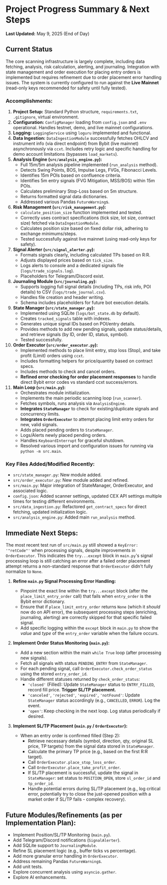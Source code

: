 # Project Progress Summary & Next Steps

**Last Updated:** May 9, 2025 (End of Day)

## Current Status

The core scanning infrastructure is largely complete, including data fetching, analysis, risk calculation, alerting, and journaling. Integration with state management and order execution for placing entry orders is implemented but requires refinement due to order placement error handling issues. The system is currently configured to run against the **Live Mainnet** (read-only keys recommended for safety until fully tested).

### Accomplishments:

1.  **Project Setup:** Standard Python structure, `requirements.txt`, `.gitignore`, virtual environment.
2.  **Configuration:** `ConfigManager` loading from `config.json` and `.env` operational. Handles testnet, demo, and live mainnet configurations.
3.  **Logging:** `LoggingService` using `loguru` implemented and functional.
4.  **Data Ingestion:** `DataIngestionModule` successfully fetches OHLCV and instrument info (via direct endpoint) from Bybit (live mainnet) asynchronously via `ccxt`. Includes retry logic and specific handling for demo account limitations (bypasses `load_markets`).
5.  **Analysis Engine (`src/analysis_engine.py`):**
    *   Full 15m/5m analysis pipeline implemented (`run_analysis` method).
    *   Detects Swing Points, BOS, Impulse Legs, FVGs, Fibonacci Levels.
    *   Identifies 15m POIs based on confluence criteria.
    *   Identifies 5m entry signals (FVG Mitigation, MSS/BOS) within 15m POIs.
    *   Calculates preliminary Stop-Loss based on 5m structure.
    *   Returns formatted signal data dictionaries.
    *   Addressed various Pandas `FutureWarning`s.
6.  **Risk Management (`src/risk_management.py`):**
    *   `calculate_position_size` function implemented and tested.
    *   Correctly uses contract specifications (tick size, lot size, contract size) fetched via `DataIngestionModule`.
    *   Calculates position size based on fixed dollar risk, adhering to exchange minimums/steps.
    *   Tested successfully against live mainnet (using read-only keys for safety).
7.  **Signal Alerter (`src/signal_alerter.py`):**
    *   Formats signals clearly, including calculated TPs based on R:R.
    *   Adjusts displayed prices based on `tick_size`.
    *   Logs alerts to console and a dedicated signals file (`logs/trade_signals.log`).
    *   Placeholders for Telegram/Discord exist.
8.  **Journaling Module (`src/journaling.py`):**
    *   Supports logging full signal details (including TPs, risk info, POI details) to CSV (`logs/trade_journal.csv`).
    *   Handles file creation and header writing.
    *   Schema includes placeholders for future bot execution details.
9.  **State Manager (`src/state_manager.py`):**
    *   Implemented using SQLite (`logs/bot_state.db` by default).
    *   Creates `tracked_signals` table with indexes.
    *   Generates unique signal IDs based on POI/entry details.
    *   Provides methods to add new pending signals, update status/details, and retrieve signals (by ID, order ID, status, symbol).
    *   Tested successfully.
10. **Order Executor (`src/order_executor.py`):**
    *   Implemented methods to place limit entry, stop loss (Stop), and take profit (Limit) orders using `ccxt`.
    *   Includes formatting helpers for price/quantity based on contract specs.
    *   Includes methods to check and cancel orders.
    *   **Refined error checking for order placement responses** to handle direct Bybit error codes vs standard ccxt success/errors.
11. **Main Loop (`src/main.py`):**
    *   Orchestrates module initialization.
    *   Implements the main periodic scanning loop (`run_scanner`).
    *   Fetches symbols, runs analysis via `AnalysisEngine`.
    *   **Integrates `StateManager`** to check for existing/duplicate signals and concurrency limits.
    *   **Integrates `OrderExecutor`** to attempt placing limit entry orders for new, valid signals.
    *   Adds placed pending orders to `StateManager`.
    *   Logs/Alerts newly placed pending orders.
    *   Handles `KeyboardInterrupt` for graceful shutdown.
    *   Resolved various import and configuration issues for running via `python -m src.main`.

### Key Files Added/Modified Recently:
*   `src/state_manager.py`: New module added.
*   `src/order_executor.py`: New module added and refined.
*   `src/main.py`: Major integration of StateManager, OrderExecutor, and associated logic.
*   `config.json`: Added scanner settings, updated CEX API settings multiple times for testing different environments.
*   `src/data_ingestion.py`: Refactored `get_contract_specs` for direct fetching, updated initialization logic.
*   `src/analysis_engine.py`: Added main `run_analysis` method.

## Immediate Next Steps:

The most recent test run of `src/main.py` still showed a `KeyError: '"retCode"'` when processing signals, despite improvements in `OrderExecutor`. This indicates the `try...except` block in `main.py`'s signal processing loop is still catching an error after a failed order placement attempt returns a non-standard response that `OrderExecutor` didn't fully normalize to `None`.

1.  **Refine `main.py` Signal Processing Error Handling:**
    *   Pinpoint the exact line within the `try...except` block (after the `place_limit_entry_order` call) that fails when `entry_order` is the Bybit error dictionary.
    *   Ensure that if `place_limit_entry_order` returns `None` (which it *should* now do on API error), the subsequent processing steps (enriching, journaling, alerting) are correctly skipped for that specific failed signal.
    *   Add specific logging within the `except` block in `main.py` to show the *value* and *type* of the `entry_order` variable when the failure occurs.

2.  **Implement Order Status Monitoring (`main.py`):**
    *   Add a new section within the main `while True` loop (after processing new signals).
    *   Fetch all signals with status `PENDING_ENTRY` from `StateManager`.
    *   For each pending signal, call `OrderExecutor.check_order_status` using the stored `entry_order_id`.
    *   Handle different statuses returned by `check_order_status`:
        *   `'closed'` (Filled): Update `StateManager` status to `ENTRY_FILLED`, record fill price. **Trigger SL/TP placement.**
        *   `'canceled'`, `'rejected'`, `'expired'`, `'notFound'`: Update `StateManager` status accordingly (e.g., `CANCELLED`, `ERROR`). Log the event.
        *   `'open'`: Keep checking in the next loop. Log status periodically if desired.

3.  **Implement SL/TP Placement (`main.py` / `OrderExecutor`):**
    *   When an entry order is confirmed filled (Step 2):
        *   Retrieve necessary details (symbol, direction, qty, original SL price, TP targets) from the signal data stored in `StateManager`.
        *   Calculate the primary TP price (e.g., based on the first R:R target).
        *   Call `OrderExecutor.place_stop_loss_order`.
        *   Call `OrderExecutor.place_take_profit_order`.
        *   If SL/TP placement is successful, update the signal in `StateManager`: set status to `POSITION_OPEN`, store `sl_order_id` and `tp_order_id`.
        *   Handle potential errors during SL/TP placement (e.g., log critical error, potentially try to close the just-opened position with a market order if SL/TP fails - complex recovery).

## Future Modules/Refinements (as per Implementation Plan):

*   Implement Position/SL/TP Monitoring (`main.py`).
*   Add Telegram/Discord notifications (`SignalAlerter`).
*   Add SQLite support to `JournalingModule`.
*   Refine SL placement logic (e.g., buffer ticks vs percentage).
*   Add more granular error handling in `OrderExecutor`.
*   Address remaining Pandas `FutureWarning`s.
*   Add unit tests.
*   Explore concurrent analysis using `asyncio.gather`.
*   Explore AI enhancements. 